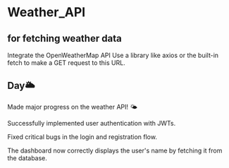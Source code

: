 # Weather_API
## for fetching weather data 
Integrate the OpenWeatherMap API
Use a library like axios or the built-in fetch to make a GET request to this URL.
## Day🌥️
 

 Made major progress on the weather API! 🌤️

Successfully implemented user authentication with JWTs.

Fixed critical bugs in the login and registration flow.

The dashboard now correctly displays the user's name by fetching it from the database.

